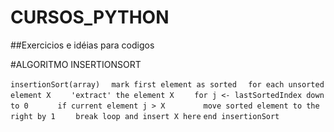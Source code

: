 # CURSOS_PYTHON
##Exercicios e idéias para codigos

#ALGORITMO INSERTIONSORT

`insertionSort(array)`
`  mark first element as sorted`
`  for each unsorted element X`
`    'extract' the element X`
`    for j <- lastSortedIndex down to 0`
`      if current element j > X`
`        move sorted element to the right by 1`
`    break loop and insert X here`
`end insertionSort`
